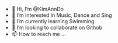 - 👋 Hi, I’m @KimAnnDo
- 👀 I’m interested in Music, Dance and Sing
- 🌱 I’m currently learning Swimming
- 💞️ I’m looking to collaborate on Githob
- 📫 How to reach me ...

<!---
KimAnnDo/KimAnnDo is a ✨ special ✨ repository because its `README.md` (this file) appears on your GitHub profile.
You can click the Preview link to take a look at your changes.
--->
